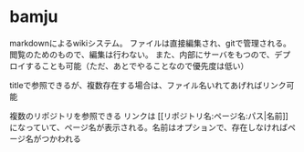 # bamju

markdownによるwikiシステム。
ファイルは直接編集され、gitで管理される。
閲覧のためのもので、編集は行わない。
また、内部にサーバをもつので、デプロイすることも可能（ただ、あとでやることなので優先度は低い）

titleで参照できるが、複数存在する場合は、ファイル名いれてあげればリンク可能


複数のリポジトリを参照できる
リンクは
[[リポジトリ名:ページ名:パス|名前]]
になっていて、ページ名が表示される。名前はオプションで、存在しなければページ名がつかわれる
